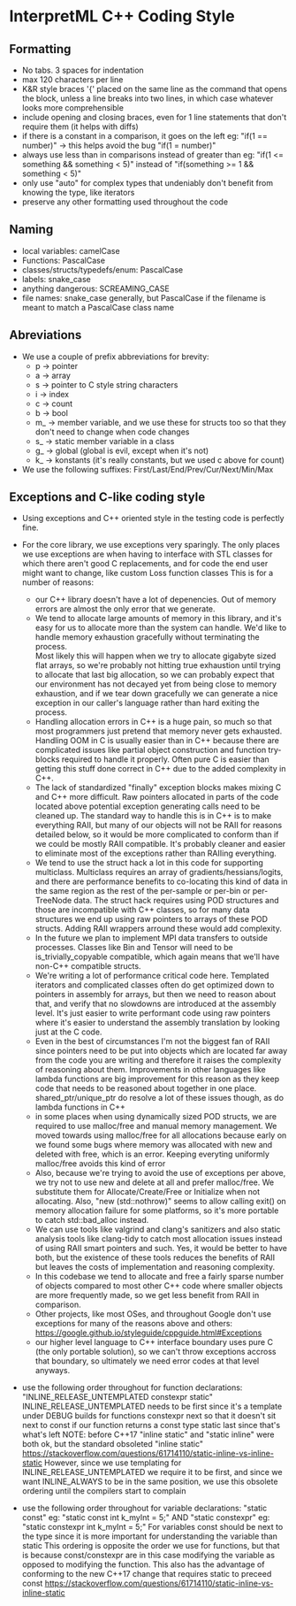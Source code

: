 # InterpretML C++ Coding Style

## Formatting

- No tabs. 3 spaces for indentation
- max 120 characters per line
- K&R style braces '{' placed on the same line as the command that opens the block, unless a line
  breaks into two lines, in which case whatever looks more comprehensible
- include opening and closing braces, even for 1 line statements that don't require them (it helps with diffs)
- if there is a constant in a comparison, it goes on the left 
  eg: "if(1 == number)" -> this helps avoid the bug "if(1 = number)"
- always use less than in comparisons instead of greater than
  eg: "if(1 <= something && something < 5)" instead of "if(something >= 1 && something < 5)"
- only use "auto" for complex types that undeniably don't benefit from knowing the type, like iterators
- preserve any other formatting used throughout the code

## Naming

- local variables: camelCase
- Functions: PascalCase
- classes/structs/typedefs/enum: PascalCase
- labels: snake_case
- anything dangerous: SCREAMING_CASE
- file names: snake_case generally, but PascalCase if the filename is meant to match a PascalCase class name

## Abreviations

- We use a couple of prefix abbreviations for brevity:
  - p -> pointer
  - a -> array
  - s -> pointer to C style string characters
  - i -> index
  - c -> count
  - b -> bool
  - m_ -> member variable, and we use these for structs too so that they don't need to change when code changes
  - s_ -> static member variable in a class
  - g_ -> global (global is evil, except when it's not)
  - k_ -> konstants (it's really constants, but we used c above for count)
- We use the following suffixes: First/Last/End/Prev/Cur/Next/Min/Max

## Exceptions and C-like coding style

- Using exceptions and C++ oriented style in the testing code is perfectly fine.
- For the core library, we use exceptions very sparingly. The only places we use exceptions are when
  having to interface with STL classes for which there aren't good C replacements, and for code the end user might
  want to change, like custom Loss function classes
  This is for a number of reasons:
    - our C++ library doesn't have a lot of depenencies.  Out of memory errors are almost the only error that
      we generate.
    - We tend to allocate large amounts of memory in this library, and it's easy for us to allocate more than the
      system can handle.  We'd like to handle memory exhaustion gracefully without terminating the process.  
      Most likely this will happen when we try to allocate gigabyte sized flat arrays, so we're probably
      not hitting true exhaustion until trying to allocate that last big allocation, so we can probably expect 
      that our environment has not decayed yet from being close to memory exhaustion, and if we tear down 
      gracefully we can generate a nice exception in our caller's language rather than hard exiting the process.
    - Handling allocation errors in C++ is a huge pain, so much so that most programmers just pretend that memory
      never gets exhausted.  Handling OOM in C is usually easier than in C++ because there are complicated issues
      like partial object construction and function try-blocks required to handle it properly.  Often pure C is
      easier than getting this stuff done correct in C++ due to the added complexity in C++.
    - The lack of standardized "finally" exception blocks makes mixing C and C++ more difficult. Raw pointers
      allocated in parts of the code located above potential exception generating calls need to be cleaned up.
      The standard way to handle this is in C++ is to make everything RAII, but many of our objects will not be RAII
      for reasons detailed below, so it would be more complicated to conform than if we could be mostly RAII 
      compatible.  It's probably cleaner and easier to eliminate most of the exceptions rather than RAIIing everything.
    - We tend to use the struct hack a lot in this code for supporting multiclass.  Multiclass requires an array
      of gradients/hessians/logits, and there are performance benefits to co-locating this kind of data in the same 
      region as the rest of the per-sample or per-bin or per-TreeNode data.  The struct hack requires using POD
      structures and those are incompatible with C++ classes, so for many data structures we end up using
      raw pointers to arrays of these POD structs.  Adding RAII wrappers arround these would add complexity.
    - In the future we plan to implement MPI data transfers to outside processes.  Classes like Bin
      and Tensor will need to be is_trivially_copyable compatible, which again means that we'll have
      non-C++ compatible structs.
    - We're writing a lot of performance critical code here. Templated iterators and complicated classes often
      do get optimized down to pointers in assembly for arrays, but then we need to reason about that, and verify 
      that no slowdowns are introduced at the assembly level.  It's just easier to write performant code using raw
      pointers where it's easier to understand the assembly translation by looking just at the C code.
    - Even in the best of circumstances I'm not the biggest fan of RAII since pointers need to be put
      into objects which are located far away from the code you are writing and therefore it raises the complexity
      of reasoning about them. Improvements in other languages like lambda functions are big improvement for this 
      reason as they keep code that needs to be reasoned about together in one place.  shared_ptr/unique_ptr 
      do resolve a lot of these issues though, as do lambda functions in C++
    - in some places when using dynamically sized POD structs, we are required to use malloc/free and manual memory
      management.  We moved towards using malloc/free for all allocations because early on we found some bugs where
      memory was allocated with new and deleted with free, which is an error.  Keeping everyting uniformly 
      malloc/free avoids this kind of error
    - Also, because we're trying to avoid the use of exceptions per above, we try not to use new and delete at all
      and prefer malloc/free.  We substitute them for Allocate/Create/Free or Initialize when not allocating.  Also,
      "new (std::nothrow)" seems to allow calling exit() on memory allocation failure for some platforms, so it's
      more portable to catch std::bad_alloc instead.
    - We can use tools like valgrind and clang's sanitizers and also static analysis tools like clang-tidy to 
      catch most allocation issues instead of using RAII smart pointers and such.  Yes, it would be better to 
      have both, but the existence of these tools reduces the benefits of RAII but leaves the costs of 
      implementation and reasoning complexity.
    - In this codebase we tend to allocate and free a fairly sparse number of objects compared to most other C++
      code where smaller objects are more frequently made, so we get less benefit from RAII in comparison.
    - Other projects, like most OSes, and throughout Google don't use exceptions for many of the reasons above
      and others: https://google.github.io/styleguide/cppguide.html#Exceptions
    - our higher level language to C++ interface boundary uses pure C (the only portable solution), so we can't 
      throw exceptions accross that boundary, so ultimately we need error codes at that level anyways.

- use the following order throughout for function declarations: 
  "INLINE_RELEASE_UNTEMPLATED constexpr static"
  INLINE_RELEASE_UNTEMPLATED needs to be first since it's a template under DEBUG builds for functions
  constexpr next so that it doesn't sit next to const if our function returns a const type
  static last since that's what's left
  NOTE: before C++17 "inline static" and "static inline" were both ok, but the standard obsoleted "inline static"
        https://stackoverflow.com/questions/61714110/static-inline-vs-inline-static
        However, since we use templating for INLINE_RELEASE_UNTEMPLATED we require it to be first, and since we want 
        INLINE_ALWAYS to be in the same position, we use this obsolete ordering until the compilers start to complain
- use the following order throughout for variable declarations: 
  "static const"  eg: "static const int k_myInt = 5;"
  AND
  "static constexpr"  eg: "static constexpr int k_myInt = 5;"
  For variables const should be next to the type since it is more important for understanding the variable than static
  This ordering is opposite the order we use for functions, but that is because const/constexpr are in this
  case modifying the variable as opposed to modifying the function.
  This also has the advantage of conforming to the new C++17 change that requires static to preceed const
  https://stackoverflow.com/questions/61714110/static-inline-vs-inline-static
